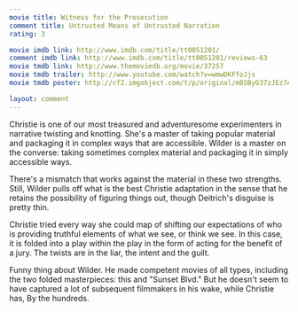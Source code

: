 ```yaml
---
movie title: Witness for the Prosecution
comment title: Untrusted Means of Untrusted Narration
rating: 3

movie imdb link: http://www.imdb.com/title/tt0051201/
comment imdb link: http://www.imdb.com/title/tt0051201/reviews-63
movie tmdb link: http://www.themoviedb.org/movie/37257
movie tmdb trailer: http://www.youtube.com/watch?v=wmwDKFfoJjs
movie tmdb poster: http://cf2.imgobject.com/t/p/original/m8SByG37zJEz7Asd1FqMvhaeyZp.jpg

layout: comment
---
```


Christie is one of our most treasured and adventuresome experimenters in narrative twisting and knotting. She's a master of taking popular material and packaging it in complex ways that are accessible. Wilder is a master on the converse: taking sometimes complex material and packaging it in simply accessible ways.

There's a mismatch that works against the material in these two strengths. Still, Wilder pulls off what is the best Christie adaptation in the sense that he retains the possibility of figuring things out, though Deitrich's disguise is pretty thin.

Christie tried every way she could map of shifting our expectations of who is providing truthful elements of what we see, or think we see. In this case, it is folded into a play within the play in the form of acting for the benefit of a jury. The twists are in the liar, the intent and the guilt.

Funny thing about Wilder. He made competent movies of all types, including the two folded masterpieces: this and "Sunset Blvd." But he doesn't seem to have captured a lot of subsequent filmmakers in his wake, while Christie has, By the hundreds.